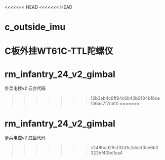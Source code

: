 <<<<<<< HEAD
<<<<<<< HEAD
# c_outside_imu
C板外挂WT61C-TTL陀螺仪
=======
# rm_infantry_24_v2_gimbal
步兵电控v2 云台代码
>>>>>>> 12b3ab4c8ff94c6b40b9184b18ce136ac7f7c6f0
=======
# rm_infantry_24_v2_gimbal
步兵电控v2 底盘代码
>>>>>>> c248bcd29cf32d1c2ddcf3ae6b3323bf40bc1ca4
